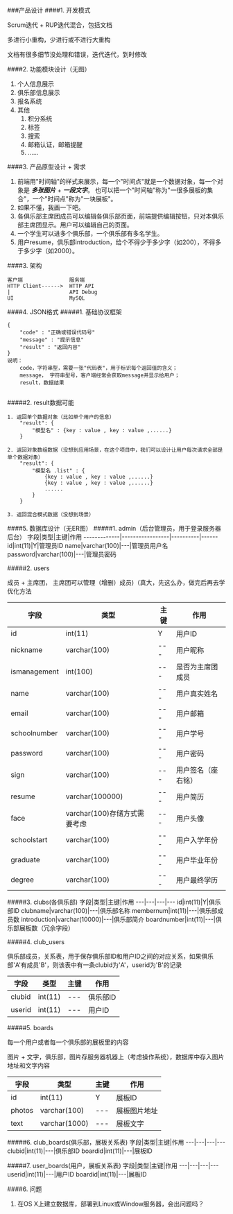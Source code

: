 ###产品设计
####1. 开发模式

Scrum迭代 + RUP迭代混合，包括文档

多进行小重构，少进行或不进行大重构

文档有很多细节没处理和错误，迭代迭代，到时修改

####2. 功能模块设计（无图）
1. 个人信息展示
2. 俱乐部信息展示
3. 报名系统
4. 其他
	1. 积分系统
	2. 标签
	3. 搜索
	4. 邮箱认证，邮箱提醒
	5. ......

####3. 产品原型设计 + 需求
1. 前端用"时间轴"的样式来展示，每一个"时间点"就是一个数据对象，每一个对象是 ***多张图片*** + ***一段文字***。 也可以把一个"时间轴"称为"一很多展板的集合"，一个"时间点"称为"一块展板"。
2. 如果不懂，我画一下吧。
3. 各俱乐部主席团成员可以编辑各俱乐部页面，前端提供编辑按钮，只对本俱乐部主席团显示。用户可以编辑自己的页面。
4. 一个学生可以进多个俱乐部，一个俱乐部有多名学生。
5. 用户resume，俱乐部introduction，给个不得少于多少字（如200），不得多于多少字（如2000）。

####3. 架构

```
客户端               服务端
HTTP Client------>  HTTP API
|                   API Debug  
UI                  MySQL 
```

####4. JSON格式
#####1. 基础协议框架

```
{
	"code" : "正确或错误代码号"
	"message" : "提示信息"
	"result" : "返回内容"
}
说明： 
	code，字符串型，需要一张"代码表"，用于标识每个返回值的含义；
	message， 字符串型号，客户端经常会获取message并显示给用户；
	result，数据结果
 
```
#####2. result数据可能

```
1. 返回单个数据对象（比如单个用户的信息）
	"result": {
		"模型名" : {key : value , key : value ,......}
	}

2. 返回对象数组数据（没想到应用场景，在这个项目中，我们可以设计让用户每次请求全部是单个数据对象）
	"result": {
		"模型名 .list" : {
			{key : value , key : value ,......}
			{key : value , key : value ,......}
			......
		}
	}
	
3. 返回混合模式数据（没想到场景）
```

####5. 数据库设计（无ER图）
#####1. admin（后台管理员，用于登录服务器后台）
字段|类型|主键|作用
-------------|-----------------|----------|------
id|int(11)|Y|管理员ID
name|varchar(100)|---|管理员用户名
password|varchar(100)|---|管理员密码


#####2. users

成员 + 主席团， 主席团可以管理（增删）成员)（真大，先这么办，做完后再去学优化方法



字段|类型|主键|作用
---|---|---|----
id|int(11)|Y|用户ID
nickname|varchar(100)|---|用户昵称
ismanagement|int(100)|---|是否为主席团成员
name|varchar(100)|---|用户真实姓名
email|varchar(100)|---|用户邮箱
schoolnumber|varchar(100)|---|用户学号
password|varchar(100)|---|用户密码
sign|varchar(100)|---|用户签名（座右铭）
resume|varchar(100000)|---|用户简历
face|varchar(100)存储方式需要考虑|---|用户头像
schoolstart|varchar(100)|---|用户入学年份
graduate|varchar(100)|---|用户毕业年份
degree|varchar(100)|---|用户最终学历

#####3. clubs(各俱乐部)
字段|类型|主键|作用
---|---|---|---
id|int(11)|Y|俱乐部ID
clubname|varchar(100)|---|俱乐部名称
membernum|int(11)|---|俱乐部成员数
introduction|varchar(10000)|---|俱乐部简介
boardnumber|int(11)|---|俱乐部展板数（冗余字段）

#####4. club_users

俱乐部成员，关系表，用于保存俱乐部ID和用户ID之间的对应关系，如果俱乐部'A'有成员'B'，则该表中有一条clubid为'A'，userid为'B'的记录

字段|类型|主键|作用
---|---|---|---
clubid|int(11)|---|俱乐部ID
userid|int(11)|---|用户ID

#####5. boards

每一个用户或者每一个俱乐部的展板里的内容

图片 + 文字，俱乐部，图片存服务器机器上（考虑操作系统），数据库中存入图片地址和文字内容

字段|类型|主键|作用
----|---|---|---
id|int(11)|Y|展板ID 
photos|varchar(100)|---|展板图片地址
text|varchar(1000)|---|展板文字

#####6. club_boards(俱乐部，展板关系表)
字段|类型|主键|作用
---|---|---|---
clubid|int(11)|---|俱乐部ID
boardid|int(11)|---|展板ID

#####7. user_boards(用户，展板关系表)
字段|类型|主键|作用
---|---|---|---
userid|int(11)|---|用户ID
boardid|int(11)|---|展板ID

####6. 问题
1. 在OS X上建立数据库，部署到Linux或Window服务器，会出问题吗？







	